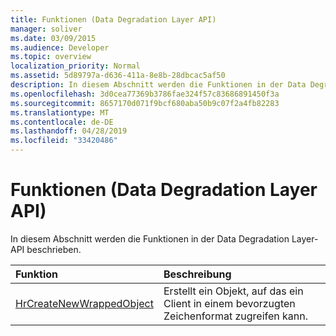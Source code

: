 ```yaml
---
title: Funktionen (Data Degradation Layer API)
manager: soliver
ms.date: 03/09/2015
ms.audience: Developer
ms.topic: overview
localization_priority: Normal
ms.assetid: 5d89797a-d636-411a-8e8b-28dbcac5af50
description: In diesem Abschnitt werden die Funktionen in der Data Degradation Layer-API beschrieben.
ms.openlocfilehash: 3d0cea77369b3786fae324f57c83686891450f3a
ms.sourcegitcommit: 8657170d071f9bcf680aba50b9c07f2a4fb82283
ms.translationtype: MT
ms.contentlocale: de-DE
ms.lasthandoff: 04/28/2019
ms.locfileid: "33420486"
---
```

# <a name="functions-data-degradation-layer-api"></a>Funktionen (Data Degradation Layer API)

In diesem Abschnitt werden die Funktionen in der Data Degradation Layer-API beschrieben.
  
|**Funktion**|**Beschreibung**|
|:-----|:-----|
|[HrCreateNewWrappedObject](hrcreatenewwrappedobject.md) <br/> |Erstellt ein Objekt, auf das ein Client in einem bevorzugten Zeichenformat zugreifen kann.  <br/> |
   

